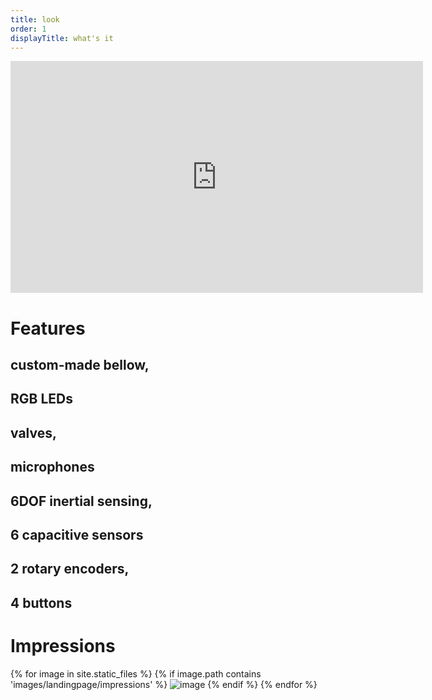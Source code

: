 ```yaml
---
title: look
order: 1
displayTitle: what's it
---
```


<div class="text">
<iframe src="https://player.vimeo.com/video/110656141?title=0&byline=0&portrait=0" width="660" height="371" frameborder="0" webkitallowfullscreen mozallowfullscreen allowfullscreen></iframe>
</div>

<h1>Features</h1>

<div class="feats">
<article>
<div class="circle" style="background: url('/images/look/pushPull-bellow.jpg') no-repeat center center;"></div>
<h1>custom-made bellow,</h1>
<h1>RGB LEDs</h1>
</article>

<article>
<div class="circle" style="background: url('/images/look/pushPull-valves.jpg') no-repeat center center;"></div>
<h1>valves,</h1>
<h1>microphones</h1>
</article>

<article>
<div class="circle" style="background: url('/images/look/pushPull-handPiece.jpg') no-repeat center center;"></div>
<h1>6DOF inertial sensing,</h1>
<h1> 6 capacitive sensors</h1>
</article>

<article>
<div class="circle" style="background: url('/images/look/pushPull-box.jpg') no-repeat center center;"></div>
<h1>2 rotary encoders,</h1>
<h1>4 buttons</h1>
</article>
</div>

<div class="text">
<h1>Impressions</h1>
<div class="cycle-slideshow">
    {% for image in site.static_files %}
    {% if image.path contains 'images/landingpage/impressions' %}
    <img class="fit" src="{{ site.baseurl }}{{ image.path }}" alt="image" />
    {% endif %}
    {% endfor %}
</div>
</div>


